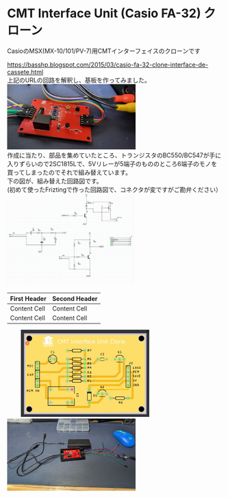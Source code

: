 # CMT Interface Unit (Casio FA-32) クローン
CasioのMSX(MX-10/101/PV-7)用CMTインターフェイスのクローンです  

https://basshp.blogspot.com/2015/03/casio-fa-32-clone-interface-de-cassete.html  
上記のURLの回路を解釈し、基板を作ってみました。  
<img src="https://github.com/IKATEN-X/CMT-I-F-Clone/blob/main/image1.jpg" width="300">  
作成に当たり、部品を集めていたところ、トランジスタのBC550/BC547が手に入りずらいので2SC1815Lで、5Vリレーが5端子のもののところ6端子のモノを買ってしまったのでそれで組み替えています。  
下の図が、組み替えた回路図です。  
(初めて使ったFriztingで作った回路図で、コネクタが変ですがご勘弁ください）  
<img src="https://github.com/IKATEN-X/CMT-I-F-Clone/blob/main/image2.jpg" width="300">  

| First Header  | Second Header |
| ------------- | ------------- |
| Content Cell  | Content Cell  |
| Content Cell  | Content Cell  |
　　
<img src="https://github.com/IKATEN-X/CMT-I-F-Clone/blob/main/image3.jpg?raw=true" width="300">  
<img src="https://github.com/IKATEN-X/CMT-I-F-Clone/blob/main/image4.jpg?raw=true" width="300">  

